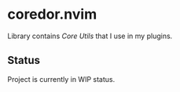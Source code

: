 # coredor.nvim

Library contains *Core Utils* that I use in my plugins.

## Status 

Project is currently in WIP status.
